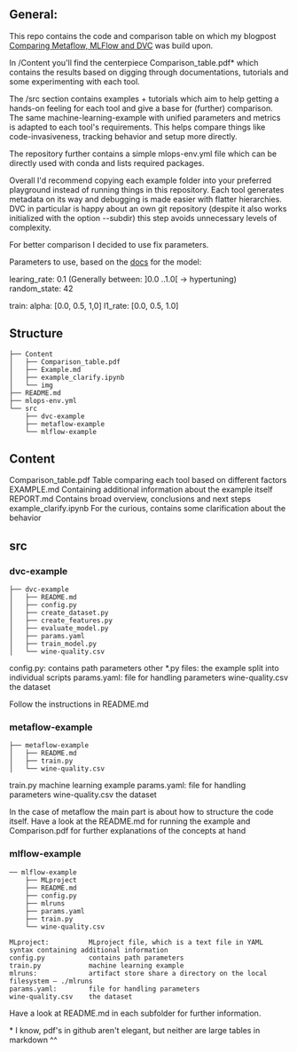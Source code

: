 ## General:

This repo contains the code and comparison table on which my blogpost [Comparing Metaflow, MLFlow and DVC](https://nsultova.medium.com/) was build upon.

In /Content you'll find the centerpiece Comparison_table.pdf\* which contains the results based on digging through documentations, tutorials and some experimenting with each tool. 

The /src section contains examples + tutorials which aim to help getting a hands-on feeling for each tool and give a base for (further) comparison.
The same machine-learning-example with unified parameters and metrics is adapted to each tool's requirements.
This helps compare things like code-invasiveness, tracking behavior and setup more directly. 

The repository further contains a simple mlops-env.yml file which can be directly used with conda and lists required packages.

Overall I'd recommend copying each example folder into your preferred playground instead of running things in this repository. 
Each tool generates metadata on its way and debugging is made easier with flatter hierarchies. DVC in particular is happy about an own git repository (despite it also works initialized with the option --subdir) this step avoids unnecessary levels of complexity.

For better comparison I decided to use fix parameters.

Parameters to use, based on the [docs](https://scikit-learn.org/stable/modules/generated/sklearn.linear_model.ElasticNet.html) for the model:

learing_rate: 0.1  (Generally between: ]0.0 ..1.0[ -> hypertuning)
random_state: 42

train:
  alpha:   [0.0, 0.5, 1,0]
  l1_rate: [0.0, 0.5, 1.0]


## Structure

```
├── Content
│   ├── Comparison_table.pdf
│   ├── Example.md
│   ├── example_clarify.ipynb
│   └── img
├── README.md
├── mlops-env.yml
└── src
    ├── dvc-example
    ├── metaflow-example
    └── mlflow-example
```

## Content
 Comparison_table.pdf   Table comparing each tool based on different factors
 EXAMPLE.md             Containing additional information about the example itself
 REPORT.md              Contains broad overview, conclusions and next steps
 example_clarify.ipynb  For the curious, contains some clarification about the     behavior

## src

### dvc-example

```
├── dvc-example
│   ├── README.md
│   ├── config.py
│   ├── create_dataset.py
│   ├── create_features.py
│   ├── evaluate_model.py
│   ├── params.yaml
│   ├── train_model.py
│   └── wine-quality.csv
```

config.py:          contains path parameters
other *.py files:   the example split into individual scripts
params.yaml:        file for handling parameters
wine-quality.csv    the dataset

Follow the instructions in README.md 

### metaflow-example
```
├── metaflow-example
│   ├── README.md
│   ├── train.py
│   └── wine-quality.csv
```

train.py            machine learning example
params.yaml:        file for handling parameters
wine-quality.csv    the dataset

In the case of metaflow the main part is about how to structure the code itself. Have a look at the README.md for running the example
and Comparison.pdf for further explanations of the concepts at hand

### mlflow-example
```
── mlflow-example
    ├── MLproject
    ├── README.md
    ├── config.py
    ├── mlruns
    ├── params.yaml
    ├── train.py
    └── wine-quality.csv
```

    MLproject:          MLproject file, which is a text file in YAML syntax containing additional information
    config.py           contains path parameters
    train.py            machine learning example
    mlruns:             artifact store share a directory on the local filesystem — ./mlruns
    params.yaml:        file for handling parameters
    wine-quality.csv    the dataset

Have a look at README.md in each subfolder for further information.


\* I know, pdf's in github aren't elegant, but neither are large tables in markdown ^^


